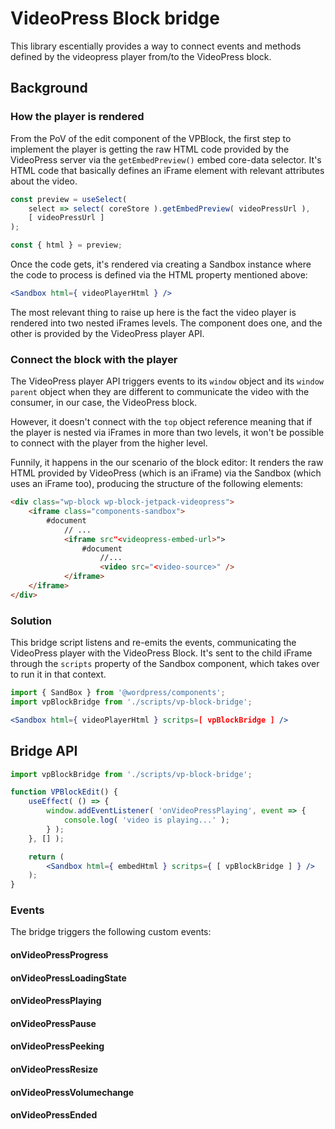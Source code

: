 # VideoPress Block bridge

This library escentially provides a way to connect events and methods defined by the videopress player from/to the VideoPress block.

## Background

### How the player is rendered

From the PoV of the edit component of the VPBlock, the first step to implement the player is getting the raw HTML code provided by the VideoPress server via the `getEmbedPreview()` embed core-data selector.
It's HTML code that basically defines an iFrame element with relevant attributes about the video.

```jsx
const preview = useSelect(
	select => select( coreStore ).getEmbedPreview( videoPressUrl ),
	[ videoPressUrl ]
);

const { html } = preview;
```

Once the code gets, it's rendered via creating a Sandbox instance where the code to process is defined via the HTML property mentioned above:

```jsx
<Sandbox html={ videoPlayerHtml } />
```

The most relevant thing to raise up here is the fact the video player is rendered into two nested iFrames levels. The <Sandbox /> component does one, and the other is provided by the VideoPress player API.

### Connect the block with the player

The VideoPress player API triggers events to its `window` object and its `window parent` object when they are different to communicate the video with the consumer, in our case, the VideoPress block.

However, it doesn't connect with the `top` object reference meaning that if the player is nested via iFrames in more than two levels, it won't be possible to connect with the player from the higher level.

Funnily, it happens in the our scenario of the block editor: It renders the raw HTML provided by VideoPress (which is an iFrame) via the Sandbox (which uses an iFrame too), producing the structure of the following elements:

```html
<div class="wp-block wp-block-jetpack-videopress">
	<iframe class="components-sandbox">
		#document
			// ...
			<iframe src"<videopress-embed-url>">
				#document
					//...
					<video src="<video-source>" />
			</iframe>
	</iframe>
</div>
```

### Solution

This bridge script listens and re-emits the events, communicating the VideoPress player with the VideoPress Block. It's sent to the child iFrame through the `scripts` property of the Sandbox component, which takes over to run it in that context.

```jsx
import { SandBox } from '@wordpress/components';
import vpBlockBridge from './scripts/vp-block-bridge';

<Sandbox html={ videoPlayerHtml } scritps=[ vpBlockBridge ] />
```

## Bridge API

```jsx
import vpBlockBridge from './scripts/vp-block-bridge';

function VPBlockEdit() {
	useEffect( () => {
		window.addEventListener( 'onVideoPressPlaying', event => {
			console.log( 'video is playing...' );
		} );
	}, [] );

	return (
		<Sandbox html={ embedHtml } scritps={ [ vpBlockBridge ] } />
	);
}
```

### Events

The bridge triggers the following custom events:

#### onVideoPressProgress

#### onVideoPressLoadingState

#### onVideoPressPlaying

#### onVideoPressPause

#### onVideoPressPeeking

#### onVideoPressResize

#### onVideoPressVolumechange

#### onVideoPressEnded
